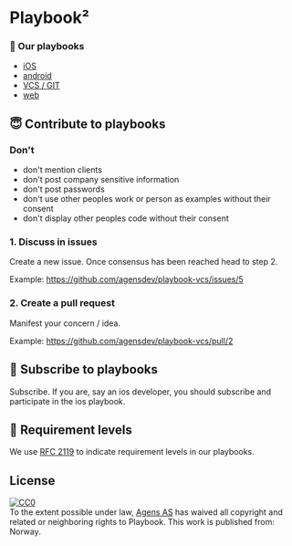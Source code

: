 Playbook²
=========

### 👋 Our playbooks

- [iOS](https://github.com/agensdev/playbook-ios)
- [android](https://github.com/agensdev/playbook-android)
- [VCS / GIT](https://github.com/agensdev/playbook-vcs)
- [web](https://github.com/agensdev/playbook-web)


## 😇 Contribute to playbooks

### Don't

- don't mention clients
- don't post company sensitive information
- don't post passwords
- don't use other peoples work or person as examples without their consent
- don't display other peoples code without their consent

### 1. Discuss in issues

Create a new issue. Once consensus has been reached head to step 2.

Example: https://github.com/agensdev/playbook-vcs/issues/5

### 2. Create a pull request

Manifest your concern / idea.

Example: https://github.com/agensdev/playbook-vcs/pull/2

## 🙌 Subscribe to playbooks

Subscribe. If you are, say an ios developer, you should subscribe and participate in the ios playbook.

## 👮 Requirement levels

We use [RFC 2119](https://tools.ietf.org/html/rfc2119) to indicate requirement levels in our playbooks.
 
## License

<p xmlns:dct="http://purl.org/dc/terms/" xmlns:vcard="http://www.w3.org/2001/vcard-rdf/3.0#">
  <a rel="license"
     href="http://creativecommons.org/publicdomain/zero/1.0/">
    <img src="https://licensebuttons.net/p/zero/1.0/88x31.png" style="border-style: none;" alt="CC0" />
  </a>
  <br />
  To the extent possible under law,
  <a rel="dct:publisher"
     href="http://agens.no">
    <span property="dct:title">Agens AS</span></a>
  has waived all copyright and related or neighboring rights to
  <span property="dct:title">Playbook</span>.
This work is published from:
<span property="vcard:Country" datatype="dct:ISO3166"
      content="NO" about="http://agens.no">
  Norway</span>.
</p>
